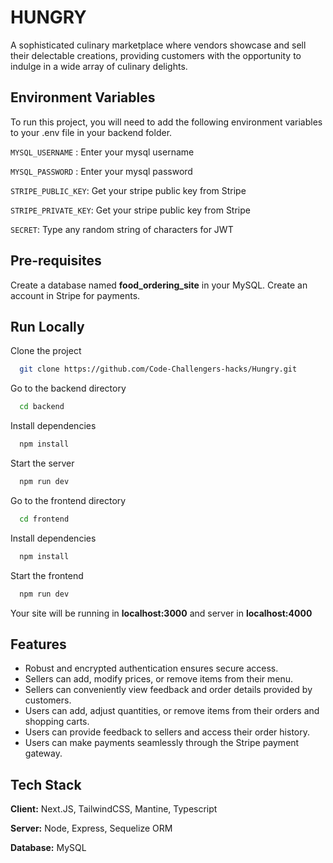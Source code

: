 # HUNGRY

A sophisticated culinary marketplace where vendors showcase and sell their delectable creations, providing customers with the opportunity to indulge in a wide array of culinary delights.


## Environment Variables

To run this project, you will need to add the following environment variables to your .env file in your backend folder.

`MYSQL_USERNAME` : Enter your mysql username

`MYSQL_PASSWORD` : Enter your mysql password

`STRIPE_PUBLIC_KEY`: Get your stripe public key from Stripe

`STRIPE_PRIVATE_KEY`: Get your stripe public key from Stripe

`SECRET`: Type any random string of characters for JWT


## Pre-requisites

Create a database named **food_ordering_site** in your MySQL. Create an account in Stripe for payments.

## Run Locally

Clone the project

```bash
  git clone https://github.com/Code-Challengers-hacks/Hungry.git
```

Go to the backend directory

```bash
  cd backend
```

Install dependencies

```bash
  npm install
```

Start the server

```bash
  npm run dev
```

Go to the frontend directory

```bash
  cd frontend
```

Install dependencies

```bash
  npm install
```

Start the frontend

```bash
  npm run dev
```

Your site will be running in **localhost:3000** and server in **localhost:4000**
## Features

- Robust and encrypted authentication ensures secure access.
- Sellers can add, modify prices, or remove items from their menu.
- Sellers can conveniently view feedback and order details provided by customers.
- Users can add, adjust quantities, or remove items from their orders and shopping carts.
- Users can provide feedback to sellers and access their order history.
- Users can make payments seamlessly through the Stripe payment gateway.


## Tech Stack

**Client:** Next.JS, TailwindCSS, Mantine, Typescript

**Server:** Node, Express, Sequelize ORM

**Database:** MySQL


